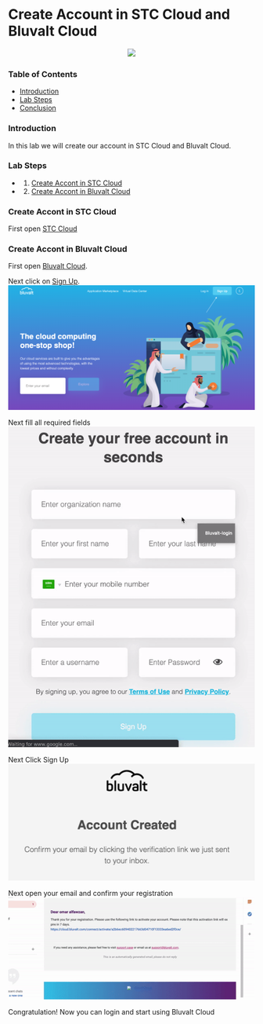 # Create Account in STC Cloud and Bluvalt Cloud

 <p align="center">
  <img src='images/vdc.png ' width="200" />
</p>


### Table of Contents
* [Introduction](#introduction)
* [Lab Steps](#lab-steps)
* [Conclusion](#conclusion)


### Introduction
In this lab we will create our account in STC Cloud and Bluvalt Cloud.

### Lab Steps
* 1. [Create Accont in STC Cloud](#create-accont-in-stc-cloud)
* 2. [Create Accont in Bluvalt Cloud](#create-accont-in-bluvalt-cloud)



### Create Accont in STC Cloud
First open [STC Cloud](https://cloud.stc.com.sa/ "STC Cloud")



### Create Accont in Bluvalt Cloud
First open [Bluvalt Cloud](https://cloud.bluvalt.com/ "Bluvalt Cloud").

Next click on [Sign Up](https://cloud.bluvalt.com/#/register "Sign Up").
![](images/bluvalt1.png)

Next fill all required fields
![](images/bluvalt.gif)

Next Click Sign Up
![](images/bluvalt2.png)

Next open your email and confirm your registration
![](images/bluvalt2.gif)

Congratulation!
Now you can login and start using Bluvalt Cloud